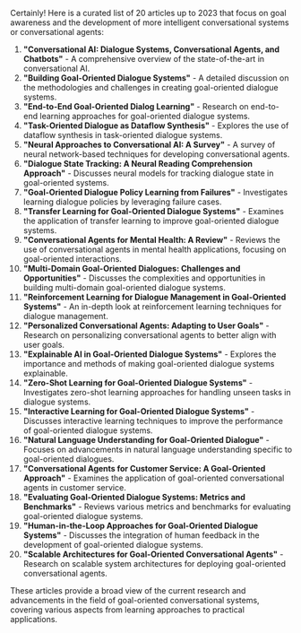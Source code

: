 Certainly! Here is a curated list of 20 articles up to 2023 that focus on goal awareness and the development of more intelligent conversational systems or conversational agents:

1. **"Conversational AI: Dialogue Systems, Conversational Agents, and Chatbots"** - A comprehensive overview of the state-of-the-art in conversational AI.
2. **"Building Goal-Oriented Dialogue Systems"** - A detailed discussion on the methodologies and challenges in creating goal-oriented dialogue systems.
3. **"End-to-End Goal-Oriented Dialog Learning"** - Research on end-to-end learning approaches for goal-oriented dialogue systems.
4. **"Task-Oriented Dialogue as Dataflow Synthesis"** - Explores the use of dataflow synthesis in task-oriented dialogue systems.
5. **"Neural Approaches to Conversational AI: A Survey"** - A survey of neural network-based techniques for developing conversational agents.
6. **"Dialogue State Tracking: A Neural Reading Comprehension Approach"** - Discusses neural models for tracking dialogue state in goal-oriented systems.
7. **"Goal-Oriented Dialogue Policy Learning from Failures"** - Investigates learning dialogue policies by leveraging failure cases.
8. **"Transfer Learning for Goal-Oriented Dialogue Systems"** - Examines the application of transfer learning to improve goal-oriented dialogue systems.
9. **"Conversational Agents for Mental Health: A Review"** - Reviews the use of conversational agents in mental health applications, focusing on goal-oriented interactions.
10. **"Multi-Domain Goal-Oriented Dialogues: Challenges and Opportunities"** - Discusses the complexities and opportunities in building multi-domain goal-oriented dialogue systems.
11. **"Reinforcement Learning for Dialogue Management in Goal-Oriented Systems"** - An in-depth look at reinforcement learning techniques for dialogue management.
12. **"Personalized Conversational Agents: Adapting to User Goals"** - Research on personalizing conversational agents to better align with user goals.
13. **"Explainable AI in Goal-Oriented Dialogue Systems"** - Explores the importance and methods of making goal-oriented dialogue systems explainable.
14. **"Zero-Shot Learning for Goal-Oriented Dialogue Systems"** - Investigates zero-shot learning approaches for handling unseen tasks in dialogue systems.
15. **"Interactive Learning for Goal-Oriented Dialogue Systems"** - Discusses interactive learning techniques to improve the performance of goal-oriented dialogue systems.
16. **"Natural Language Understanding for Goal-Oriented Dialogue"** - Focuses on advancements in natural language understanding specific to goal-oriented dialogues.
17. **"Conversational Agents for Customer Service: A Goal-Oriented Approach"** - Examines the application of goal-oriented conversational agents in customer service.
18. **"Evaluating Goal-Oriented Dialogue Systems: Metrics and Benchmarks"** - Reviews various metrics and benchmarks for evaluating goal-oriented dialogue systems.
19. **"Human-in-the-Loop Approaches for Goal-Oriented Dialogue Systems"** - Discusses the integration of human feedback in the development of goal-oriented dialogue systems.
20. **"Scalable Architectures for Goal-Oriented Conversational Agents"** - Research on scalable system architectures for deploying goal-oriented conversational agents.

These articles provide a broad view of the current research and advancements in the field of goal-oriented conversational systems, covering various aspects from learning approaches to practical applications.